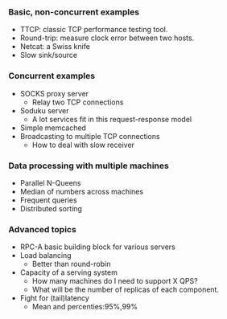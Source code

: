 ### Basic, non-concurrent examples
- TTCP: classic TCP performance testing tool.
- Round-trip: measure clock error between two hosts.
- Netcat: a Swiss knife
- Slow sink/source

### Concurrent examples
- SOCKS proxy server
  - Relay two TCP connections
- Soduku server
  - A lot services fit in this request-response model
- Simple memcached
- Broadcasting to multiple TCP connections
  - How to deal with slow receiver

### Data processing with multiple machines
- Parallel N-Queens
- Median of numbers across machines
- Frequent queries
- Distributed sorting

### Advanced topics
- RPC-A basic building block for various servers
- Load balancing
  - Better than round-robin
- Capacity of a serving system
  - How many machines do I need to support X QPS?
  - What will be the number of replicas of each component.
- Fight for (tail)latency
  - Mean and percenties:95%,99%